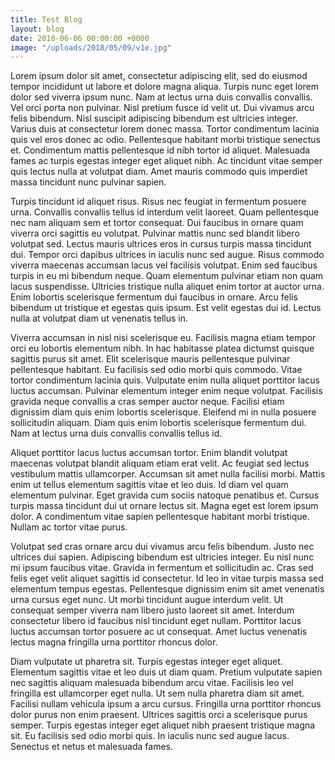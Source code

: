 ```yaml
---
title: Test Blog
layout: blog
date: 2018-06-06 00:00:00 +0000
image: "/uploads/2018/05/09/v1e.jpg"
---
```

Lorem ipsum dolor sit amet, consectetur adipiscing elit, sed do eiusmod tempor incididunt ut labore et dolore magna aliqua. Turpis nunc eget lorem dolor sed viverra ipsum nunc. Nam at lectus urna duis convallis convallis. Vel orci porta non pulvinar. Nisl pretium fusce id velit ut. Dui vivamus arcu felis bibendum. Nisl suscipit adipiscing bibendum est ultricies integer. Varius duis at consectetur lorem donec massa. Tortor condimentum lacinia quis vel eros donec ac odio. Pellentesque habitant morbi tristique senectus et. Condimentum mattis pellentesque id nibh tortor id aliquet. Malesuada fames ac turpis egestas integer eget aliquet nibh. Ac tincidunt vitae semper quis lectus nulla at volutpat diam. Amet mauris commodo quis imperdiet massa tincidunt nunc pulvinar sapien.

Turpis tincidunt id aliquet risus. Risus nec feugiat in fermentum posuere urna. Convallis convallis tellus id interdum velit laoreet. Quam pellentesque nec nam aliquam sem et tortor consequat. Dui faucibus in ornare quam viverra orci sagittis eu volutpat. Pulvinar mattis nunc sed blandit libero volutpat sed. Lectus mauris ultrices eros in cursus turpis massa tincidunt dui. Tempor orci dapibus ultrices in iaculis nunc sed augue. Risus commodo viverra maecenas accumsan lacus vel facilisis volutpat. Enim sed faucibus turpis in eu mi bibendum neque. Quam elementum pulvinar etiam non quam lacus suspendisse. Ultricies tristique nulla aliquet enim tortor at auctor urna. Enim lobortis scelerisque fermentum dui faucibus in ornare. Arcu felis bibendum ut tristique et egestas quis ipsum. Est velit egestas dui id. Lectus nulla at volutpat diam ut venenatis tellus in.

Viverra accumsan in nisl nisi scelerisque eu. Facilisis magna etiam tempor orci eu lobortis elementum nibh. In hac habitasse platea dictumst quisque sagittis purus sit amet. Elit scelerisque mauris pellentesque pulvinar pellentesque habitant. Eu facilisis sed odio morbi quis commodo. Vitae tortor condimentum lacinia quis. Vulputate enim nulla aliquet porttitor lacus luctus accumsan. Pulvinar elementum integer enim neque volutpat. Facilisis gravida neque convallis a cras semper auctor neque. Facilisi etiam dignissim diam quis enim lobortis scelerisque. Eleifend mi in nulla posuere sollicitudin aliquam. Diam quis enim lobortis scelerisque fermentum dui. Nam at lectus urna duis convallis convallis tellus id.

Aliquet porttitor lacus luctus accumsan tortor. Enim blandit volutpat maecenas volutpat blandit aliquam etiam erat velit. Ac feugiat sed lectus vestibulum mattis ullamcorper. Accumsan sit amet nulla facilisi morbi. Mattis enim ut tellus elementum sagittis vitae et leo duis. Id diam vel quam elementum pulvinar. Eget gravida cum sociis natoque penatibus et. Cursus turpis massa tincidunt dui ut ornare lectus sit. Magna eget est lorem ipsum dolor. A condimentum vitae sapien pellentesque habitant morbi tristique. Nullam ac tortor vitae purus.

Volutpat sed cras ornare arcu dui vivamus arcu felis bibendum. Justo nec ultrices dui sapien. Adipiscing bibendum est ultricies integer. Eu nisl nunc mi ipsum faucibus vitae. Gravida in fermentum et sollicitudin ac. Cras sed felis eget velit aliquet sagittis id consectetur. Id leo in vitae turpis massa sed elementum tempus egestas. Pellentesque dignissim enim sit amet venenatis urna cursus eget nunc. Ut morbi tincidunt augue interdum velit. Ut consequat semper viverra nam libero justo laoreet sit amet. Interdum consectetur libero id faucibus nisl tincidunt eget nullam. Porttitor lacus luctus accumsan tortor posuere ac ut consequat. Amet luctus venenatis lectus magna fringilla urna porttitor rhoncus dolor.

Diam vulputate ut pharetra sit. Turpis egestas integer eget aliquet. Elementum sagittis vitae et leo duis ut diam quam. Pretium vulputate sapien nec sagittis aliquam malesuada bibendum arcu vitae. Facilisis leo vel fringilla est ullamcorper eget nulla. Ut sem nulla pharetra diam sit amet. Facilisi nullam vehicula ipsum a arcu cursus. Fringilla urna porttitor rhoncus dolor purus non enim praesent. Ultrices sagittis orci a scelerisque purus semper. Turpis egestas integer eget aliquet nibh praesent tristique magna sit. Eu facilisis sed odio morbi quis. In iaculis nunc sed augue lacus. Senectus et netus et malesuada fames.